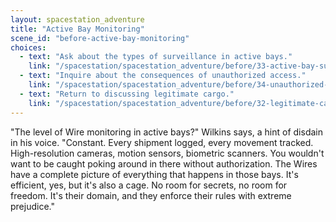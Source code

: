```yaml
---
layout: spacestation_adventure
title: "Active Bay Monitoring"
scene_id: "before-active-bay-monitoring"
choices:
  - text: "Ask about the types of surveillance in active bays."
    link: "/spacestation/spacestation_adventure/before/33-active-bay-surveillance/"
  - text: "Inquire about the consequences of unauthorized access."
    link: "/spacestation/spacestation_adventure/before/34-unauthorized-access-consequences/"
  - text: "Return to discussing legitimate cargo."
    link: "/spacestation/spacestation_adventure/before/32-legitimate-cargo/"
---
```


"The level of Wire monitoring in active bays?" Wilkins says, a hint of disdain in his voice. "Constant. Every shipment logged, every movement tracked. High-resolution cameras, motion sensors, biometric scanners. You wouldn't want to be caught poking around in there without authorization. The Wires have a complete picture of everything that happens in those bays. It's efficient, yes, but it's also a cage. No room for secrets, no room for freedom. It's their domain, and they enforce their rules with extreme prejudice."
